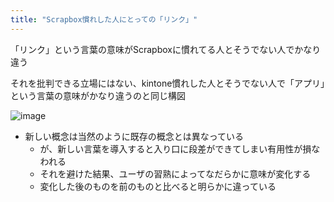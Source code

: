 ```yaml
---
title: "Scrapbox慣れした人にとっての「リンク」"
---
```


「リンク」という言葉の意味がScrapboxに慣れてる人とそうでない人でかなり違う

それを批判できる立場にはない、kintone慣れした人とそうでない人で「アプリ」という言葉の意味がかなり違うのと同じ構図

![image](https://gyazo.com/78f43a239dfa919451684d9fd4b5d7d8/thumb/1000)
- 新しい概念は当然のように既存の概念とは異なっている
    - が、新しい言葉を導入すると入り口に段差ができてしまい有用性が損なわれる
    - それを避けた結果、ユーザの習熟によってなだらかに意味が変化する
    - 変化した後のものを前のものと比べると明らかに違っている
